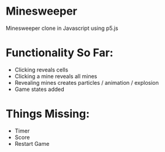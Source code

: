 # Minesweeper
Minesweeper clone in Javascript using p5.js

# Functionality So Far:
* Clicking reveals cells
* Clicking a mine reveals all mines
* Revealing mines creates particles / animation / explosion
* Game states added

# Things Missing:
* Timer
* Score
* Restart Game
